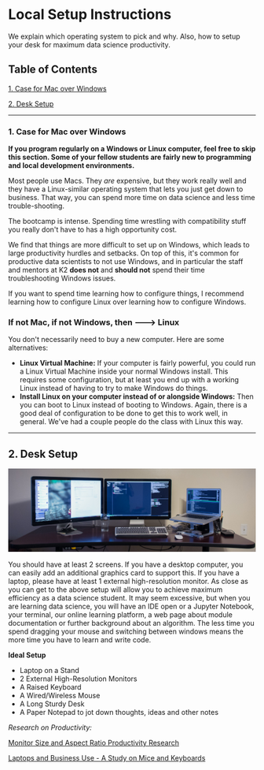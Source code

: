 # Local Setup Instructions

We explain which operating system to pick and why. Also, how to setup your desk for maximum data science productivity.

## Table of Contents
[1. Case for Mac over Windows](#section-a)

[2. Desk Setup](#section-b)

---

### <a name="section-a"></a>1.  Case for Mac over Windows

**If you program regularly on a Windows or Linux computer, feel free to skip this section. Some of your fellow students are fairly new to programming and local development environments.**

Most people use Macs. They *are* expensive, but they work really well and they have a Linux-similar operating system that lets you just get down to business.  That way, you can spend more time on data science and less time trouble-shooting.

The bootcamp is intense.  Spending time wrestling with compatibility stuff you really don't have to has a high opportunity cost.

We find that things are more difficult to set up on Windows, which leads to large productivity hurdles and setbacks. On top of this, it's common for productive data scientists to not use Windows, and in particular the staff and mentors at K2 **does not** and **should not** spend their time troubleshooting Windows issues.

If you want to spend time learning how to configure things, I recommend learning how to configure Linux over learning how to configure Windows.

### If not Mac, if not Windows, then ---> Linux

You don't necessarily need to buy a new computer. Here are some alternatives:

 * **Linux Virtual Machine:**  If your computer is fairly powerful, you could run a Linux Virtual Machine inside your normal Windows install. This requires some configuration, but at least you end up with a working Linux instead of having to try to make Windows do things.
 * **Install Linux on your computer instead of or alongside Windows:**  Then you can boot to Linux instead of booting to Windows. Again, there is a good deal of configuration to be done to get this to work well, in general. We've had a couple people do the class with Linux this way.

----

## <a name="section-b"></a>2. Desk Setup

![Computer Setup](../images/computer_setup.jpg)

You should have at least 2 screens. If you have a desktop computer, you can easily add an additional graphics card to support this. If you have a laptop, please have at least 1 external high-resolution monitor. As close as you can get to the above setup will allow you to achieve maximum efficiency as a data science student. It may seem excessive, but when you are learning data science, you will have an IDE open or a Jupyter Notebook, your terminal, our online learning platform, a web page about module documentation or further background about an algorithm. The less time you spend dragging your mouse and switching between windows means the more time you have to learn and write code.

**Ideal Setup**
- Laptop on a Stand
- 2 External High-Resolution Monitors
- A Raised Keyboard
- A Wired/Wireless Mouse
- A Long Sturdy Desk
- A Paper Notepad to jot down thoughts, ideas and other notes


*Research on Productivity:*

[Monitor Size and Aspect Ratio Productivity Research](http://www.itjungle.com/tfh/utahdisplaystudy.pdf)

[Laptops and Business Use - A Study on Mice and Keyboards](https://www.bakkerelkhuizen.com/uploads/wysiwyg/BakkerElkhuizen_whitepaper_work%20comfortably%20with%20laptop_%20USv1.pdf)

